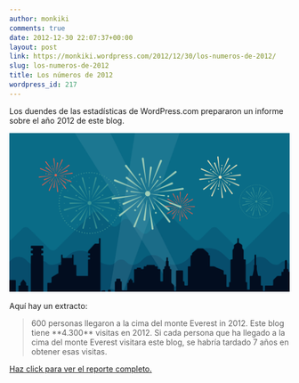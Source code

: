 ```yaml
---
author: monkiki
comments: true
date: 2012-12-30 22:07:37+00:00
layout: post
link: https://monkiki.wordpress.com/2012/12/30/los-numeros-de-2012/
slug: los-numeros-de-2012
title: Los números de 2012
wordpress_id: 217
---
```


Los duendes de las estadísticas de WordPress.com prepararon un informe sobre el año 2012 de este blog.

<center><img src="/assets/posts/2012/12/2012-emailteaser.png" width="540px"/></center>

Aquí hay un extracto:

<blockquote>600 personas llegaron a la cima del monte Everest in 2012. Este blog tiene **4.300** visitas en 2012. Si cada persona que ha llegado a la cima del monte Everest visitara este blog, se habría tardado 7 años en obtener esas visitas.</blockquote>

[Haz click para ver el reporte completo.](http://monkiki.wordpress.com/2012/annual-report/)
